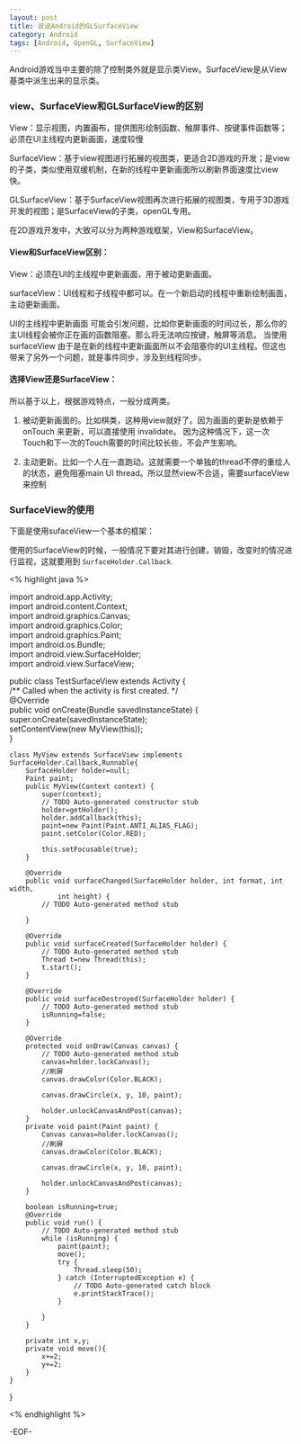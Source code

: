 ```yaml
---
layout: post
title: 说说Android的GLSurfaceView
category: Android
tags: [Android, OpenGL, SurfaceView]
---
```


Android游戏当中主要的除了控制类外就是显示类View。SurfaceView是从View基类中派生出来的显示类。

### view、SurfaceView和GLSurfaceView的区别
 
View：显示视图，内置画布，提供图形绘制函数、触屏事件、按键事件函数等；必须在UI主线程内更新画面，速度较慢

SurfaceView：基于view视图进行拓展的视图类，更适合2D游戏的开发；是view的子类，类似使用双缓机制，在新的线程中更新画面所以刷新界面速度比view快。

GLSurfaceView：基于SurfaceView视图再次进行拓展的视图类，专用于3D游戏开发的视图；是SurfaceView的子类，openGL专用。

在2D游戏开发中，大致可以分为两种游戏框架，View和SurfaceView。

#### View和SurfaceView区别：

View：必须在UI的主线程中更新画面，用于被动更新画面。

surfaceView：UI线程和子线程中都可以。在一个新启动的线程中重新绘制画面，主动更新画面。

UI的主线程中更新画面 可能会引发问题，比如你更新画面的时间过长，那么你的主UI线程会被你正在画的函数阻塞。那么将无法响应按键，触屏等消息。
当使用surfaceView 由于是在新的线程中更新画面所以不会阻塞你的UI主线程。但这也带来了另外一个问题，就是事件同步，涉及到线程同步。

#### 选择View还是SurfaceView：

所以基于以上，根据游戏特点，一般分成两类。

1. 被动更新画面的。比如棋类，这种用view就好了。因为画面的更新是依赖于 onTouch 来更新，可以直接使用 invalidate。 因为这种情况下，这一次Touch和下一次的Touch需要的时间比较长些，不会产生影响。

2. 主动更新。比如一个人在一直跑动。这就需要一个单独的thread不停的重绘人的状态，避免阻塞main UI thread。所以显然view不合适，需要surfaceView来控制


### SurfaceView的使用

下面是使用sufaceView一个基本的框架：

使用的SurfaceView的时候，一般情况下要对其进行创建，销毁，改变时的情况进行监视，这就要用到 `SurfaceHolder.Callback`. 

<% highlight java %>

import android.app.Activity;  
import android.content.Context;  
import android.graphics.Canvas;  
import android.graphics.Color;  
import android.graphics.Paint;  
import android.os.Bundle;  
import android.view.SurfaceHolder;  
import android.view.SurfaceView;  
  
public class TestSurfaceView extends Activity {  
    /** Called when the activity is first created. */  
    @Override  
    public void onCreate(Bundle savedInstanceState) {  
        super.onCreate(savedInstanceState);  
        setContentView(new MyView(this));  
    }  
      
    class MyView extends SurfaceView implements SurfaceHolder.Callback,Runnable{  
        SurfaceHolder holder=null;  
        Paint paint;  
        public MyView(Context context) {  
            super(context);  
            // TODO Auto-generated constructor stub  
            holder=getHolder();  
            holder.addCallback(this);  
            paint=new Paint(Paint.ANTI_ALIAS_FLAG);  
            paint.setColor(Color.RED);  
              
            this.setFocusable(true);  
        }  
  
        @Override  
        public void surfaceChanged(SurfaceHolder holder, int format, int width,  
                int height) {  
            // TODO Auto-generated method stub  
              
        }  
  
        @Override  
        public void surfaceCreated(SurfaceHolder holder) {  
            // TODO Auto-generated method stub  
            Thread t=new Thread(this);  
            t.start();  
        }  
  
        @Override  
        public void surfaceDestroyed(SurfaceHolder holder) {  
            // TODO Auto-generated method stub  
            isRunning=false;  
        }  
  
        @Override  
        protected void onDraw(Canvas canvas) {  
            // TODO Auto-generated method stub  
            canvas=holder.lockCanvas();  
            //刷屏    
            canvas.drawColor(Color.BLACK);  
              
            canvas.drawCircle(x, y, 10, paint);  
              
            holder.unlockCanvasAndPost(canvas);  
        }  
        private void paint(Paint paint) {  
            Canvas canvas=holder.lockCanvas();  
            //刷屏    
            canvas.drawColor(Color.BLACK);  
              
            canvas.drawCircle(x, y, 10, paint);  
              
            holder.unlockCanvasAndPost(canvas);  
        }  
          
        boolean isRunning=true;  
        @Override  
        public void run() {  
            // TODO Auto-generated method stub  
            while (isRunning) {  
                paint(paint);  
                move();  
                try {  
                    Thread.sleep(50);  
                } catch (InterruptedException e) {  
                    // TODO Auto-generated catch block  
                    e.printStackTrace();  
                }  
                  
            }  
        }  
          
        private int x,y;  
        private void move(){  
            x+=2;  
            y+=2;  
        }  
    }  
      
}

<% endhighlight %>

-EOF-
